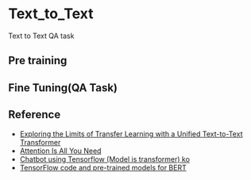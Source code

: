 # Text_to_Text
Text to Text QA task




## Pre training


## Fine Tuning(QA Task)

## Reference

* [Exploring the Limits of Transfer Learning with a Unified Text-to-Text Transformer](https://arxiv.org/abs/1910.10683)<br>
* [Attention Is All You Need](https://arxiv.org/abs/1706.03762)<br>
* [Chatbot using Tensorflow (Model is transformer) ko](https://github.com/changwookjun/Transformer)<br>
* [TensorFlow code and pre-trained models for BERT](https://github.com/google-research/bert)
